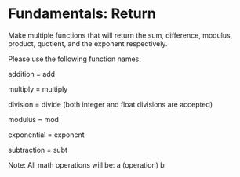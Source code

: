 # Fundamentals: Return

Make multiple functions that will return the sum, difference, modulus, product, quotient, and the exponent respectively.

Please use the following function names:

addition = add

multiply = multiply

division = divide (both integer and float divisions are accepted)

modulus = mod

exponential = exponent

subtraction = subt

Note: All math operations will be: a (operation) b
